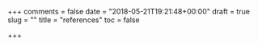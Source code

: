+++
comments = false
date = "2018-05-21T19:21:48+00:00"
draft = true
slug = ""
title = "references"
toc = false

+++
